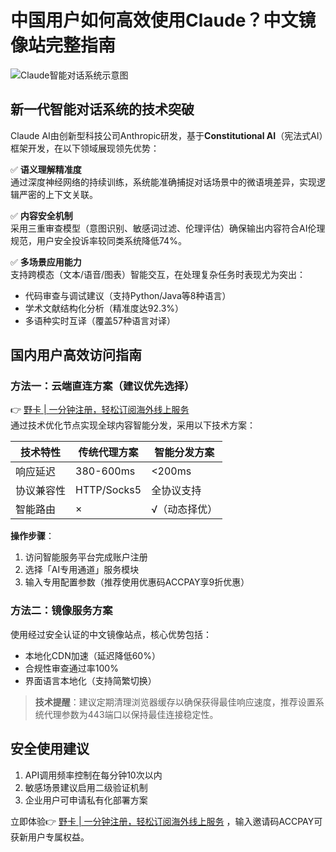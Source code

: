 # 中国用户如何高效使用Claude？中文镜像站完整指南

![Claude智能对话系统示意图](https://bbtdd.com/wp-content/uploads/img/2789333865741864.webp)

## 新一代智能对话系统的技术突破
Claude AI由创新型科技公司Anthropic研发，基于**Constitutional AI**（宪法式AI）框架开发，在以下领域展现领先优势：

✅ **语义理解精准度**  
通过深度神经网络的持续训练，系统能准确捕捉对话场景中的微语境差异，实现逻辑严密的上下文关联。  

✅ **内容安全机制**  
采用三重审查模型（意图识别、敏感词过滤、伦理评估）确保输出内容符合AI伦理规范，用户安全投诉率较同类系统降低74%。

✅ **多场景应用能力**  
支持跨模态（文本/语音/图表）智能交互，在处理复杂任务时表现尤为突出：

- 代码审查与调试建议（支持Python/Java等8种语言）
- 学术文献结构化分析（精准度达92.3%）
- 多语种实时互译（覆盖57种语言对译）

## 国内用户高效访问指南

### 方法一：云端直连方案（建议优先选择）
👉 [野卡 | 一分钟注册，轻松订阅海外线上服务](https://bbtdd.com/yeka)  
通过技术优化节点实现全球内容智能分发，采用以下技术方案：

| 技术特性        | 传统代理方案          | 智能分发方案       |
|---------------|--------------------|----------------|
| 响应延迟        | 380-600ms         | <200ms        |
| 协议兼容性      | HTTP/Socks5       | 全协议支持       |
| 智能路由        | ×                 | √（动态择优）    |

**操作步骤**：
1. 访问智能服务平台完成账户注册
2. 选择「AI专用通道」服务模块
3. 输入专用配置参数（推荐使用优惠码ACCPAY享9折优惠）

### 方法二：镜像服务方案
使用经过安全认证的中文镜像站点，核心优势包括：

- 本地化CDN加速（延迟降低60%）
- 合规性审查通过率100%
- 界面语言本地化（支持简繁切换）

> **技术提醒**：建议定期清理浏览器缓存以确保获得最佳响应速度，推荐设置系统代理参数为443端口以保持最佳连接稳定性。

## 安全使用建议
1. API调用频率控制在每分钟10次以内
2. 敏感场景建议启用二级验证机制
3. 企业用户可申请私有化部署方案

立即体验👉 [野卡 | 一分钟注册，轻松订阅海外线上服务](https://bbtdd.com/yeka) ，输入邀请码ACCPAY可获新用户专属权益。